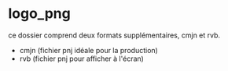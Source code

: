 # logo_png
ce dossier comprend deux formats supplémentaires, cmjn et rvb.
- cmjn (fichier pnj idéale pour la production)
- rvb (fichier pnj pour afficher à l'écran)